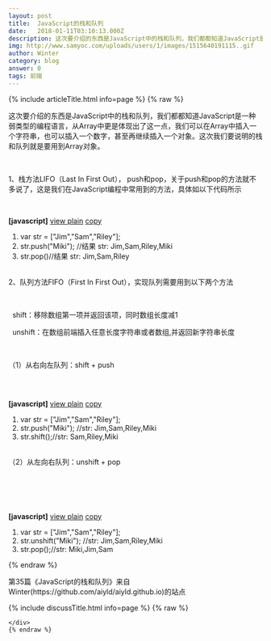 ```yaml
---
layout: post
title:  JavaScript的栈和队列
date:   2018-01-11T03:10:13.000Z
description: 这次要介绍的东西是JavaScript中的栈和队列，我们都都知道JavaScript是一种弱类型的编程语言...
img: http://www.samyoc.com/uploads/users/1/images/1515640191115..gif
author: Winter
category: blog
answer: 0
tags: 前端
---
```

<div class="article-root">
  <div class="article">
    {% include articleTitle.html info=page %}
    {% raw %}
    <div class="article-content"><p>这次要介绍的东西是JavaScript中的栈和队列，我们都都知道JavaScript是一种弱类型的编程语言，从Array中更是体现出了这一点，我们可以在Array中插入一个字符串，也可以插入一个数字，甚至再继续插入一个对象。这次我们要说明的栈和队列就是要用到Array对象。</p>

<p>&nbsp;</p>

<p>1、栈方法LIFO（Last In First Out）， push和pop，关于push和pop的方法就不多说了，这是我们在JavaScript编程中常用到的方法，具体如以下代码所示</p>

<p>&nbsp;</p>

<p><strong>[javascript]</strong>&nbsp;<a href="http://blog.csdn.net/leyyang/article/details/50995648#" onclick="dp.sh.Toolbar.Command('ViewSource',this);return false;" title="view plain">view plain</a>&nbsp;<a href="http://blog.csdn.net/leyyang/article/details/50995648#" onclick="dp.sh.Toolbar.Command('CopyToClipboard',this);return false;" title="copy">copy</a></p>

<ol>
	<li>var&nbsp;str&nbsp;=&nbsp;[&quot;Jim&quot;,&quot;Sam&quot;,&quot;Riley&quot;];&nbsp;&nbsp;</li>
	<li>str.push(&quot;Miki&quot;);&nbsp;//结果&nbsp;str:&nbsp;Jim,Sam,Riley,Miki&nbsp;&nbsp;</li>
	<li>str.pop()//结果&nbsp;str:&nbsp;Jim,Sam,Riley&nbsp;&nbsp;</li>
</ol>

<p><br />
2、队列方法FIFO（First In First Out），实现队列需要用到以下两个方法</p>

<p>&nbsp;</p>

<p>&nbsp; shift：移除数组第一项并返回该项，同时数组长度减1</p>

<p>&nbsp; unshift：在数组前端插入任意长度字符串或者数组,并返回新字符串长度</p>

<p>&nbsp;</p>

<p>（1）从右向左队列：shift + push</p>

<p><img alt="" src="http://img.blog.csdn.net/20160328101927692?watermark/2/text/aHR0cDovL2Jsb2cuY3Nkbi5uZXQv/font/5a6L5L2T/fontsize/400/fill/I0JBQkFCMA==/dissolve/70/gravity/Center" /></p>

<p>&nbsp;</p>

<p><strong>[javascript]</strong>&nbsp;<a href="http://blog.csdn.net/leyyang/article/details/50995648#" onclick="dp.sh.Toolbar.Command('ViewSource',this);return false;" title="view plain">view plain</a>&nbsp;<a href="http://blog.csdn.net/leyyang/article/details/50995648#" onclick="dp.sh.Toolbar.Command('CopyToClipboard',this);return false;" title="copy">copy</a></p>

<ol>
	<li>var&nbsp;str&nbsp;=&nbsp;[&quot;Jim&quot;,&quot;Sam&quot;,&quot;Riley&quot;];&nbsp;&nbsp;</li>
	<li>str.push(&quot;Miki&quot;);&nbsp;//str:&nbsp;Jim,Sam,Riley,Miki&nbsp;&nbsp;</li>
	<li>str.shift();//str:&nbsp;Sam,Riley,Miki&nbsp;&nbsp;</li>
</ol>

<p><br />
（2）从左向右队列：unshift + pop</p>

<p>&nbsp;</p>

<p><img alt="" src="http://img.blog.csdn.net/20160328102342656?watermark/2/text/aHR0cDovL2Jsb2cuY3Nkbi5uZXQv/font/5a6L5L2T/fontsize/400/fill/I0JBQkFCMA==/dissolve/70/gravity/Center" /></p>

<p>&nbsp;</p>

<p><strong>[javascript]</strong>&nbsp;<a href="http://blog.csdn.net/leyyang/article/details/50995648#" onclick="dp.sh.Toolbar.Command('ViewSource',this);return false;" title="view plain">view plain</a>&nbsp;<a href="http://blog.csdn.net/leyyang/article/details/50995648#" onclick="dp.sh.Toolbar.Command('CopyToClipboard',this);return false;" title="copy">copy</a></p>

<ol>
	<li>var&nbsp;str&nbsp;=&nbsp;[&quot;Jim&quot;,&quot;Sam&quot;,&quot;Riley&quot;];&nbsp;&nbsp;</li>
	<li>str.unshift(&quot;Miki&quot;);&nbsp;//str:&nbsp;Jim,Sam,Riley,Miki&nbsp;&nbsp;</li>
	<li>str.pop();//str:&nbsp;Miki,Jim,Sam&nbsp;&nbsp;</li>
</ol>
</div>
    {% endraw %}
  </div>
  <p class="winter_mark">第35篇《JavaScript的栈和队列》来自Winter(https://github.com/aiyld/aiyld.github.io)的站点</p>
  <div class="discuss-wrapper">
    {% include discussTitle.html info=page %}
    {% raw %}
    <div class="discuss-list">
    
    </div>
    {% endraw %}
  </div>
<div>

